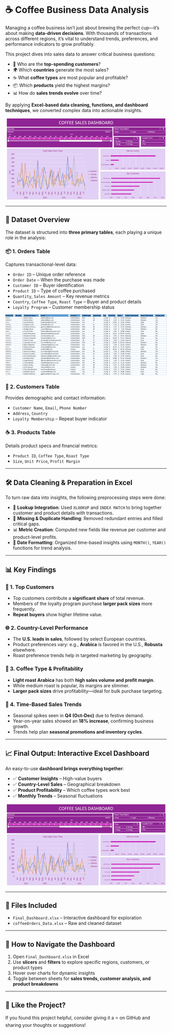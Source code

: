 
# ☕ Coffee Business Data Analysis 

Managing a coffee business isn’t just about brewing the perfect cup—it’s about making **data-driven decisions**. With thousands of transactions across different regions, it’s vital to understand trends, preferences, and performance indicators to grow profitably.

This project dives into sales data to answer critical business questions:

- 💎 Who are the **top-spending customers**?  
- 🌍 Which **countries** generate the most sales?  
- ☕ What **coffee types** are most popular and profitable?  
- 📦 Which **products** yield the highest margins?  
- 📊 How do **sales trends evolve** over time?

By applying **Excel-based data cleaning, functions, and dashboard techniques**, we converted complex data into actionable insights.

![Coffee Sales Dashboard](https://github.com/dharmender-thakur/Coffee-Sales-Analysis---Excel-Dashboard/blob/2f53d94475e9ccaae1733697aafa7470b78bdbec/CoffeeSalesDashboard.png)

---

## 📁 Dataset Overview
The dataset is structured into **three primary tables**, each playing a unique role in the analysis:

### 📦 1. Orders Table  
Captures transactional-level data:
- `Order ID` – Unique order reference  
- `Order Date` – When the purchase was made  
- `Customer ID` – Buyer identification  
- `Product ID` – Type of coffee purchased  
- `Quantity`, `Sales Amount` – Key revenue metrics  
- `Country`, `Coffee Type`, `Roast Type` – Buyer and product details  
- `Loyalty Program` – Customer membership status

 ![Dataset](https://github.com/dharmender-thakur/Coffee-Sales-Analysis---Excel-Dashboard/blob/2f53d94475e9ccaae1733697aafa7470b78bdbec/CoffeeSalesDataset.png)

### 👤 2. Customers Table  
Provides demographic and contact information:
- `Customer Name`, `Email`, `Phone Number`  
- `Address`, `Country`  
- `Loyalty Membership` – Repeat buyer indicator  

### ☕ 3. Products Table  
Details product specs and financial metrics:
- `Product ID`, `Coffee Type`, `Roast Type`  
- `Size`, `Unit Price`, `Profit Margin`

---

## 🛠 Data Cleaning & Preparation in Excel

To turn raw data into insights, the following preprocessing steps were done:

- 🔗 **Lookup Integration**: Used `XLOOKUP` and `INDEX MATCH` to bring together customer and product details with transactions.  
- 🚫 **Missing & Duplicate Handling**: Removed redundant entries and filled critical gaps.  
- 📊 **Metric Creation**: Computed new fields like revenue per customer and product-level profits.  
- 📅 **Date Formatting**: Organized time-based insights using `MONTH()`, `YEAR()` functions for trend analysis.

---

## 📊 Key Findings

### 👥 1. Top Customers  
- Top customers contribute a **significant share** of total revenue.  
- Members of the loyalty program purchase **larger pack sizes** more frequently.  
- **Repeat buyers** show higher lifetime value.

### 🌐 2. Country-Level Performance  
- The **U.S. leads in sales**, followed by select European countries.  
- Product preferences vary: e.g., **Arabica** is favored in the U.S., **Robusta** elsewhere.  
- Roast preference trends help in targeted marketing by geography.

### 💸 3. Coffee Type & Profitability  
- **Light roast Arabica** has both **high sales volume and profit margin**.  
- While medium roast is popular, its margins are slimmer.  
- **Larger pack sizes** drive profitability—ideal for bulk purchase targeting.

### 📅 4. Time-Based Sales Trends  
- Seasonal spikes seen in **Q4 (Oct–Dec)** due to festive demand.  
- Year-on-year sales showed an **18% increase**, confirming business growth.  
- Trends help plan **seasonal promotions and inventory cycles**.

---

## 📈 Final Output: Interactive Excel Dashboard

An easy-to-use **dashboard brings everything together**:

- ✅ **Customer Insights** – High-value buyers  
- ✅ **Country-Level Sales** – Geographical breakdown  
- ✅ **Product Profitability** – Which coffee types work best  
- ✅ **Monthly Trends** – Seasonal fluctuations  

![Coffee Sales Dashboard](https://github.com/dharmender-thakur/Coffee-Sales-Analysis---Excel-Dashboard/blob/2f53d94475e9ccaae1733697aafa7470b78bdbec/CoffeeSalesDashboard.png)

---

## 📂 Files Included

- `Final_Dashboard.xlsx` – Interactive dashboard for exploration  
- `coffeeOrders_Data.xlsx` – Raw and cleaned dataset  

---

## 🧭 How to Navigate the Dashboard

1. Open `Final_Dashboard.xlsx` in Excel  
2. Use **slicers** and **filters** to explore specific regions, customers, or product types  
3. Hover over charts for dynamic insights  
4. Toggle between sheets for **sales trends, customer analysis, and product breakdowns**

---
## 🌟 Like the Project?

If you found this project helpful, consider giving it a ⭐ on GitHub and sharing your thoughts or suggestions!
